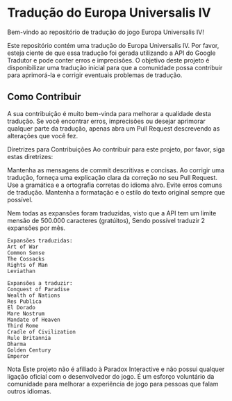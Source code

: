 # Tradução do Europa Universalis IV

Bem-vindo ao repositório de tradução do jogo Europa Universalis IV!

Este repositório contém uma tradução do Europa Universalis IV. Por favor, esteja ciente de que essa tradução foi gerada utilizando a API do Google Tradutor e pode conter erros e imprecisões. O objetivo deste projeto é disponibilizar uma tradução inicial para que a comunidade possa contribuir para aprimorá-la e corrigir eventuais problemas de tradução.

## Como Contribuir

A sua contribuição é muito bem-vinda para melhorar a qualidade desta tradução. Se você encontrar erros, imprecisões ou desejar aprimorar qualquer parte da tradução, apenas abra um Pull Request descrevendo as alterações que você fez.

Diretrizes para Contribuições
Ao contribuir para este projeto, por favor, siga estas diretrizes:

Mantenha as mensagens de commit descritivas e concisas.
Ao corrigir uma tradução, forneça uma explicação clara da correção no seu Pull Request.
Use a gramática e a ortografia corretas do idioma alvo. Evite erros comuns de tradução.
Mantenha a formatação e o estilo do texto original sempre que possível.

Nem todas as expansões foram traduzidas, visto que a API tem um limite mensão de 500.000 caracteres (gratúitos), Sendo possível traduzir 2 expansões por mês.
```
Expansões traduzidas:
Art of War
Common Sense
The Cossacks
Rights of Man
Leviathan
```
```
Expansões a traduzir:
Conquest of Paradise
Wealth of Nations
Res Publica
El Dorado
Mare Nostrum
Mandate of Heaven
Third Rome
Cradle of Civilization
Rule Britannia
Dharma
Golden Century
Emperor
```

Nota
Este projeto não é afiliado à Paradox Interactive e não possui qualquer ligação oficial com o desenvolvedor do jogo. É um esforço voluntário da comunidade para melhorar a experiência de jogo para pessoas que falam outros idiomas.
